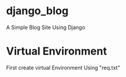# django_blog
A Simple Blog Site Using Django

# Virtual Environment
First create virtual Environment Using "req.txt"
